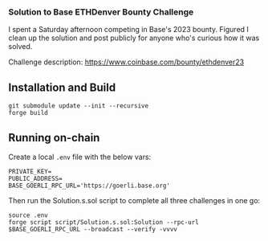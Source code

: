 ### Solution to Base ETHDenver Bounty Challenge ###

I spent a Saturday afternoon competing in Base's 2023 bounty. Figured I clean up the solution and post publicly for anyone who's curious how it was solved.

Challenge description: https://www.coinbase.com/bounty/ethdenver23

## Installation and Build

```shell
git submodule update --init --recursive
forge build
```

## Running on-chain

Create a local `.env` file with the below vars:
```shell
PRIVATE_KEY=
PUBLIC_ADDRESS=
BASE_GOERLI_RPC_URL='https://goerli.base.org'
```

Then run the Solution.s.sol script to complete all three challenges in one go:
```shell
source .env
forge script script/Solution.s.sol:Solution --rpc-url $BASE_GOERLI_RPC_URL --broadcast --verify -vvvv
```